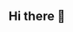 ## Hi there 👋

<!--
- Hi my name is Chakrit Kaewmoonmueang.😸
- You can call me Zag
     I'm learning c++, competitive programming.
- 🔭 I’m currently computer engineering now
- 🌱 I’m currently learning c++,algorithm & data structure 
- 👯 I’m looking to collaborate on ...
- 🤔 I’m looking for help with ...
- 💬 Ask me about ...
- 📫 How to reach me: ...
- 😄 Pronouns: ...
- ⚡ Fun fact: ...
-->
